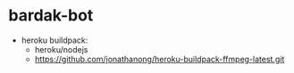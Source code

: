 # bardak-bot

* heroku buildpack:
  * heroku/nodejs
  * https://github.com/jonathanong/heroku-buildpack-ffmpeg-latest.git
  























